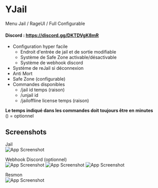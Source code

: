 # YJail
Menu Jail / RageUI / Full Configurable

#### Discord : https://discord.gg/DKTDVgK8mR

- Configuration hyper facile  
    - Endroit d'entrée de jail et de sortie modifiable
    - Système de Safe Zone activable/désactivable
    - Système de webhook discord  
- Système de reJail si déconnexion
- Anti Mort
- Safe Zone (configurable)
- Commandes disponibles  
    - /jail id temps (raison)  
    - /unjail id
    - /jailoffline license temps (raison)  
    
__Le temps indiqué dans les commandes doit toujours être en minutes__  
() = optionnel  

## Screenshots

Jail  
![App Screenshot](https://i.imgur.com/zeHN4Ti.png)

Webhook Discord (optionnel)  
![App Screenshot](https://i.imgur.com/3lXsCDg.png)
![App Screenshot](https://i.imgur.com/Khy8FRE.png)
![App Screenshot](https://i.imgur.com/mavJIrP.png)

Resmon  
![App Screenshot](https://i.imgur.com/YFhTSwM.png)
